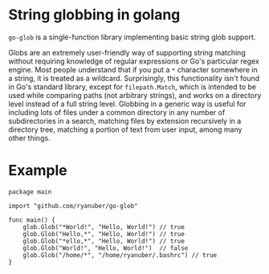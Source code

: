 String globbing in golang
=========================

`go-glob` is a single-function library implementing basic string glob support.

Globs are an extremely user-friendly way of supporting string matching without
requiring knowledge of regular expressions or Go's particular regex engine. Most
people understand that if you put a `*` character somewhere in a string, it is
treated as a wildcard. Surprisingly, this functionality isn't found in Go's
standard library, except for `filepath.Match`, which is intended to be used
while comparing paths (not arbitrary strings), and works on a directory level
instead of a full string level. Globbing in a generic way is useful for
including lots of files under a common directory in any number of subdirectories
in a search, matching files by extension recursively in a directory tree,
matching a portion of text from user input, among many other things.

Example
=======

```
package main

import "github.com/ryanuber/go-glob"

func main() {
    glob.Glob("*World!", "Hello, World!") // true
    glob.Glob("Hello,*", "Hello, World!") // true
    glob.Glob("*ello,*", "Hello, World!") // true
    glob.Glob("World!", "Hello, World!")  // false
    glob.Glob("/home/*", "/home/ryanuber/.bashrc") // true
}
```
